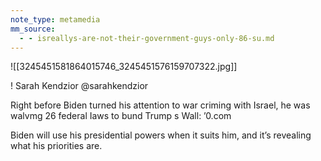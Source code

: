 ```yaml
---
note_type: metamedia
mm_source:
  - - isreallys-are-not-their-government-guys-only-86-su.md
---
```


![[3245451581864015746_3245451576159707322.jpg]]

! Sarah Kendzior
@sarahkendzior

Right before Biden turned his attention to war
criming with Israel, he was walvmg 26 federal
Iaws to bund Trump s Wall: ’0.com

Biden will use his presidential powers when it
suits him, and it’s revealing what his priorities
are.



